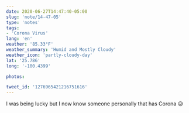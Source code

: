 ```yaml
---
date: 2020-06-27T14:47:40-05:00
slug: 'note/14-47-05'
type: 'notes'
tags:
- 'Corona Virus'
lang: 'en'
weather: '85.33°F'
weather_summary: 'Humid and Mostly Cloudy'
weather_icon: 'partly-cloudy-day'
lat: '25.786'
long: '-100.4399'

photos:

tweet_id: '1276965421216751616'
---
```

I was being lucky but I now know someone personally that has Corona 😥 